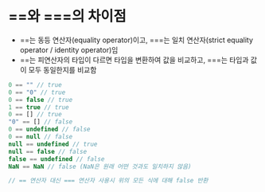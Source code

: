 # ==와 ===의 차이점
* ==는 동등 연산자(equality operator)이고, ===는 일치 연산자(strict equality operator / identity operator)임
* ==는 피연산자의 타입이 다르면 타입을 변환하여 값을 비교하고, ===는 타입과 값이 모두 동일한지를 비교함
```javascript
0 == "" // true
0 == "0" // true
0 == false // true
1 == true // true
0 == [] // true
"0" == [] // false
0 == undefined // false
0 == null // false
null == undefined // true
null == false // false
false == undefined // false
NaN == NaN // false (NaN은 원래 어떤 것과도 일치하지 않음)

// == 연산자 대신 === 연산자 사용시 위의 모든 식에 대해 false 반환
```
